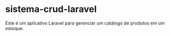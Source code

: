 # sistema-crud-laravel
Este é um aplicativo Laravel para gerenciar um catálogo de produtos em um estoque.
